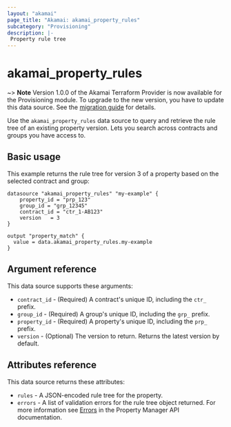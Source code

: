 ```yaml
---
layout: "akamai"
page_title: "Akamai: akamai_property_rules"
subcategory: "Provisioning"
description: |-
 Property rule tree
---
```


# akamai_property_rules

~> **Note** Version 1.0.0 of the Akamai Terraform Provider is now available for the Provisioning module. To upgrade to the new version, you have to update this data source. See the [migration guide](guides/1.0_migration.md) for details. 

Use the `akamai_property_rules` data source to query and retrieve the rule tree of an existing property version.  Lets you 
search across contracts and groups you have access to.

## Basic usage

This example returns the rule tree for version 3 of a property based on the selected contract and group:

```hcl-terraform
datasource "akamai_property_rules" "my-example" {
    property_id = "prp_123"
    group_id = "grp_12345"
    contract_id = "ctr_1-AB123"
    version   = 3
}

output "property_match" {
  value = data.akamai_property_rules.my-example
}
```

## Argument reference

This data source supports these arguments:

* `contract_id` - (Required) A contract's unique ID, including the `ctr_` prefix. 
* `group_id` - (Required) A group's unique ID, including the `grp_` prefix.
* `property_id` - (Required) A property's unique ID, including the `prp_` prefix. 
* `version` - (Optional) The version to return. Returns the latest version by default.

## Attributes reference

This data source returns these attributes:

* `rules` - A JSON-encoded rule tree for the property.
* `errors` - A list of validation errors for the rule tree object returned. For more information see [Errors](https://developer.akamai.com/api/core_features/property_manager/v1.html#errors) in the Property Manager API documentation.
